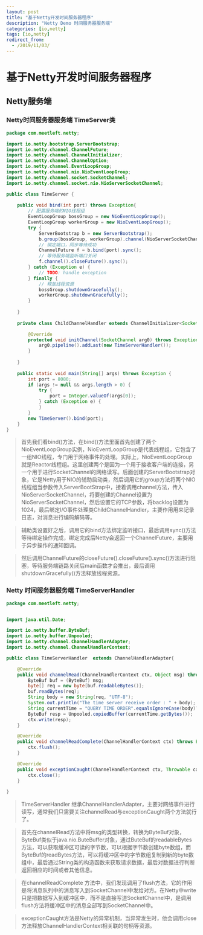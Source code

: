 ```yaml
---
layout: post
title: "基于Netty开发时间服务器程序"
description: "Netty Demo 时间服务器服务端"
categories: [io,netty]
tags: [io,netty]
redirect_from:
  - /2019/11/03/
---
```

# 基于Netty开发时间服务器程序
## Netty服务端
### Netty时间服务器服务端 TimeServer类
```java
package com.meetleft.netty;

import io.netty.bootstrap.ServerBootstrap;
import io.netty.channel.ChannelFuture;
import io.netty.channel.ChannelInitializer;
import io.netty.channel.ChannelOption;
import io.netty.channel.EventLoopGroup;
import io.netty.channel.nio.NioEventLoopGroup;
import io.netty.channel.socket.SocketChannel;
import io.netty.channel.socket.nio.NioServerSocketChannel;

public class TimeServer {
	
	public void bind(int port) throws Exception{
		// 配置服务端的NIO线程组
		EventLoopGroup bossGroup = new NioEventLoopGroup();
		EventLoopGroup workerGroup = new NioEventLoopGroup();
		try {
			ServerBootstrap b = new ServerBootstrap();
			b.group(bossGroup, workerGroup).channel(NioServerSocketChannel.class).option(ChannelOption.SO_BACKLOG, 1024).childHandler(new ChildChannelHandler());
			// 绑定端口，同步等待成功
			ChannelFuture f = b.bind(port).sync();
			// 等待服务端监听端口关闭
			f.channel().closeFuture().sync();
		} catch (Exception e) {
			// TODO: handle exception
		} finally {
			// 释放线程资源
			bossGroup.shutdownGracefully();
			workerGroup.shutdownGracefully();
		}
		
	}
	
	private class ChildChannelHandler extends ChannelInitializer<SocketChannel>{

		@Override
		protected void initChannel(SocketChannel arg0) throws Exception {
			arg0.pipeline().addLast(new TimeServerHandler());
		}
		
	}
	
	public static void main(String[] args) throws Exception {
		int port = 8080;
		if (args != null && args.length > 0) {
			try {
				port = Integer.valueOf(args[0]);
			} catch (Exception e) {
			}
		}
		new TimeServer().bind(port);
	}
}

```
> 首先我们看bind()方法，在bind()方法里面首先创建了两个NioEventLoopGroup实例，NioEventLoopGroup是代表线程组，它包含了一组NIO线程，专门用于网络事件的处理。实际上，NioEventLoopGroup就是Reactor线程组。这里创建两个是因为一个用于接收客户端的连接，另一个用于进行SocketChannel的网络读写。后面创建的ServerBootstrap对象，它是Netty用于NIO的辅助启动类，然后调用它的group方法将两个NIO线程组当参数传入ServerBootStrap中，接着调用channel方法，传入NioServerSocketChannel，将要创建的Channel设置为NioServerSocketChannel，然后设置它的TCP参数，将backlog设置为1024，最后绑定I/O事件处理类ChildChannelHandler，主要作用用来记录日志，对消息进行编码解码等。

> 辅助类设置好之后，调用它的bind方法绑定监听接口，最后调用sync()方法等待绑定操作完成，绑定完成后Netty会返回一个ChannelFuture，主要用于异步操作的通知回调。

> 然后调用ChannelFuture的closeFuture().closeFuture().sync()方法进行阻塞，等待服务端链路关闭后main函数才会推出，最后调用shutdownGracefully()方法释放线程资源。

### Netty 时间服务器服务端 TimeServerHandler
```java
package com.meetleft.netty;


import java.util.Date;

import io.netty.buffer.ByteBuf;
import io.netty.buffer.Unpooled;
import io.netty.channel.ChannelHandlerAdapter;
import io.netty.channel.ChannelHandlerContext;

public class TimeServerHandler  extends ChannelHandlerAdapter{

	@Override
	public void channelRead(ChannelHandlerContext ctx, Object msg) throws Exception{
		ByteBuf buf = (ByteBuf) msg;
		byte[] req = new byte[buf.readableBytes()];
		buf.readBytes(req);
		String body = new String(req, "UTF-8");
		System.out.println("The time server receive order : " + body);
		String currentTime = "QUERY TIME ORDER".equalsIgnoreCase(body)?new Date(System.currentTimeMillis()).toString():"BAD ORDER";
		ByteBuf resp = Unpooled.copiedBuffer(currentTime.getBytes());
		ctx.write(resp);
	}

	@Override
	public void channelReadComplete(ChannelHandlerContext ctx) throws Exception {
		ctx.flush();
	}

	@Override
	public void exceptionCaught(ChannelHandlerContext ctx, Throwable cause) throws Exception {
		ctx.close();
	}
	
}
```

> TimeServerHandler 继承ChannelHandlerAdapter，主要对网络事件进行读写，通常我们只需要关注channelRead与exceptionCaught两个方法就行了。

> 首先在channelRead方法中将msg的类型转换，转换为ByteBuf对象，ByteBuf类似于java.nio.ButeBuffer对象，通过ButeBuf的readableBytes方法，可以获取缓冲区可读的字节数，可以根据字节数创建byte数组，而ByteBuf的readBytes方法，可以将缓冲区中的字节数组复制到新的byte数组中，最后通过String类的构造函数来获取请求数据，最后对数据进行判断返回相应的时间或者其他信息。

> 在channelReadComplete 方法中，我们发现调用了flush方法，它的作用是将消息队列中的消息写入到SocketChannel中发给对方。在Netty中write只是把数据写入到缓冲区中，而不是直接写道SocketChannel中，是调用flush方法将缓冲区中的消息全部写到SocketChannel中。

> exceptionCaught方法是Netty的异常机制，当异常发生时，他会调用close方法释放ChannelHandlerContext相关联的句柄等资源。
